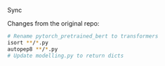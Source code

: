 Sync

Changes from the original repo:

```sh
# Rename pytorch_pretrained_bert to transformers
isort **/*.py
autopep8 **/*.py
# Update modelling.py to return dicts
```

